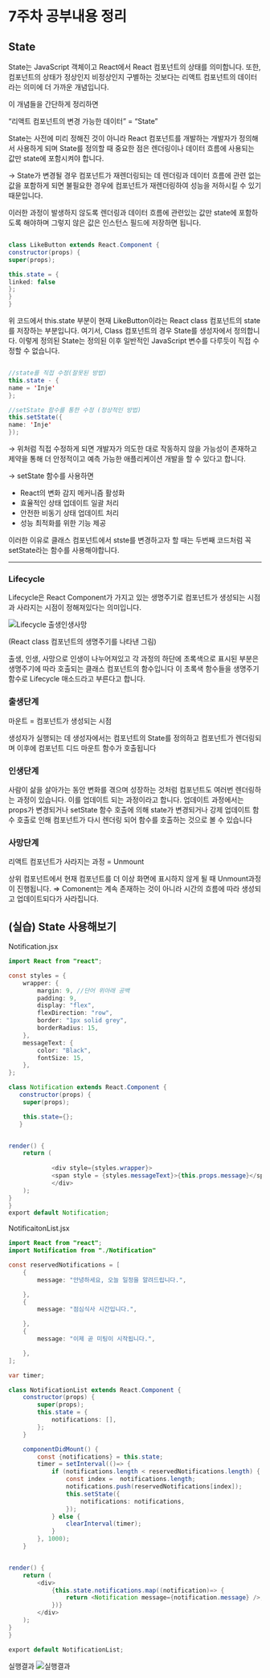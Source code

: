 # 7주차 공부내용 정리
## State

State는 JavaScript 객체이고 React에서 React 컴포넌트의 상태를 의미합니다. 또한, 컴포넌트의 상태가 정상인지 비정상인지 구별하는 것보다는 리액트 컴포넌트의 데이터라는 의미에 더 가까운 개념입니다.

이 개념들을 간단하게 정리하면 

“리액트 컴포넌트의 변경 가능한 데이터” = “State”

State는 사전에 미리 정해진 것이 아니라 React 컴포넌트를 개발하는 개발자가 정의해서 사용하게 되며 State를 정의할 때 중요한 점은 렌더링이나 데이터 흐름에 사용되는 값만 state에 포함시켜야 합니다. 

→ State가 변경될 경우 컴포넌트가 재렌더링되는 데 렌더링과 데이터 흐름에 관련 없는 값을 포함하게 되면 불필요한 경우에 컴포넌트가 재렌더링하여 성능을 저하시킬 수 있기 때문입니다.

이러한 과정이 발생하지 않도록 렌더링과 데이터 흐름에 관련있는 값만 state에 포함하도록 해야하며 그렇지 않은 값은 인스턴스 필드에 저장하면 됩니다.

``` java

class LikeButton extends React.Component {
constructor(props) {
super(props);

this.state = {
linked: false
};
}
}
```
위 코드에서 this.state 부분이 현재 LikeButton이라는 React class 컴포넌트의 state를 저장하는 부분입니다.  여기서, Class 컴포넌트의 경우 State를 생성자에서 정의합니다. 이렇게 정의된 State는 정의된 이후 일반적인 JavaScript 변수를 다루듯이 직접 수정할 수 없습니다.

```java

//state를 직접 수정(잘못된 방법)
this.state - {
name = 'Inje'
};

//setState 함수를 통한 수정 (정상적인 방법)
this.setState({
name: 'Inje'
});

```
→ 위처럼 직접 수정하게 되면 개발자가 의도한 대로 작동하지 않을 가능성이 존재하고 제약을 통해 더 안정적이고 예측 가능한 애플리케이션 개발을 할 수 있다고 합니다.

→ setState 함수를 사용하면 

+ React의 변화 감지 메커니즘 활성화
+ 효율적인 상태 업데이트 일괄 처리
+ 안전한 비동기 상태 업데이트 처리
+ 성능 최적화를 위한 기능 제공

이러한 이유로 클래스 컴포넌트에서 stste를 변경하고자 할 때는 두번째 코드처럼 꼭 setState라는 함수를 사용해야합니다.

---

### Lifecycle

Lifecycle은 React Component가 가지고 있는 생명주기로 컴포넌트가 생성되는 시점과 사라지는 시점이 정해져있다는 의미입니다.

![Lifecycle 출생인생사망](https://github.com/yeab-in/Code-Techeer/blob/main/ch06-1.png)

(React class 컴포넌트의 생명주기를 나타낸 그림)

출생, 인생, 사망으로 인생이 나누어져있고 각 과정의 하단에 초록색으로 표시된 부분은 생명주기에 따라 호출되는 클래스 컴포넌트의 함수입니다 이 초록색 함수들을 생명주기 함수로 Lifecycle 매소드라고 부른다고 합니다.

### 출생단계

마운트 = 컴포넌트가 생성되는 시점

생성자가 실행되는 데 생성자에서는 컴포넌트의 State를 정의하고 컴포넌트가 렌더링되며 이후에 컴포넌트 디드 마운트 함수가 호출됩니다

### 인생단계

사람이 삶을 살아가는 동안 변화를 겪으며 성장하는 것처럼 컴포넌트도 여러번 렌더링하는 과정이 있습니다. 이를 업데이트 되는 과정이라고 합니다. 업데이트 과정에서는 props가 변경되거나 setState 함수 호출에 의해 state가 변경되거나 강제 업데이트 함수 호출로 인해 컴포넌트가 다시 렌더링 되어 함수를 호출하는 것으로 볼 수 있습니다

### 사망단계

리액트 컴포넌트가 사라지는 과정 = Unmount

상위 컴포넌트에서 현재 컴포넌트를 더 이상 화면에 표시하지 않게 될 때 Unmount과정이 진행됩니다. ⇒ Comonent는 계속 존재하는 것이 아니라 시간의 흐름에 따라 생성되고 업데이트되다가 사라집니다.

## (실습) State 사용해보기

Notification.jsx

```java
import React from "react";

const styles = {
    wrapper: {
        margin: 9, //단어 위아래 공백
        padding: 9,
        display: "flex",
        flexDirection: "row",
        border: "1px solid grey",
        borderRadius: 15,
    },
    messageText: {
        color: "Black",
        fontSize: 15,
    },
};

class Notification extends React.Component {
   constructor(props) {
    super(props);

    this.state={};
   }


render() {
    return (
       
            <div style={styles.wrapper}>
            <span style = {styles.messageText}>{this.props.message}</span>
            </div>
    );
}
}
export default Notification;


```

NotificaitonList.jsx

```java
import React from "react";
import Notification from "./Notification"

const reservedNotifications = [
    {
        message: "안녕하세요, 오늘 일정을 알려드립니다.",

    },
    {
        message: "점심식사 시간입니다.",

    },
    {
        message: "이제 곧 미팅이 시작됩니다.",

    },
];

var timer;

class NotificationList extends React.Component {
    constructor(props) {
        super(props);
        this.state = {
            notifications: [],
        };
    }

    componentDidMount() {
        const {notifications} = this.state;
        timer = setInterval(()=> {
            if (notifications.length < reservedNotifications.length) {
                const index =  notifications.length;
                notifications.push(reservedNotifications[index]);
                this.setState({
                    notifications: notifications,
                });
            } else {
                clearInterval(timer);
            }
        }, 1000);
    }


render() {
    return (
        <div>
            {this.state.notifications.map((notification)=> {
                return <Notification message={notification.message} />;
            })}
        </div>
    );
}
}

export default NotificationList;
```
실행결과
![실행결과](https://github.com/yeab-in/Code-Techeer/blob/main/ch06-2.png)
